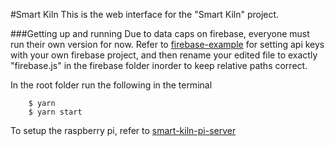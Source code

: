 #Smart Kiln
This is the web interface for the "Smart Kiln" project.

###Getting up and running
Due to data caps on firebase, everyone must run their own version for now. Refer to <a href="https://github.com/ZachJMoore/smart-kiln-web-interface/blob/master/src/firebase/firebase-example.js">firebase-example</a> for setting api keys with your own firebase project, and then rename your edited file to exactly "firebase.js" in the firebase folder inorder to keep relative paths correct.

In the root folder run the following in the terminal

```
    $ yarn
    $ yarn start
```

To setup the raspberry pi, refer to <a href="https://github.com/ZachJMoore/smart-kiln-pi-server">smart-kiln-pi-server</a>